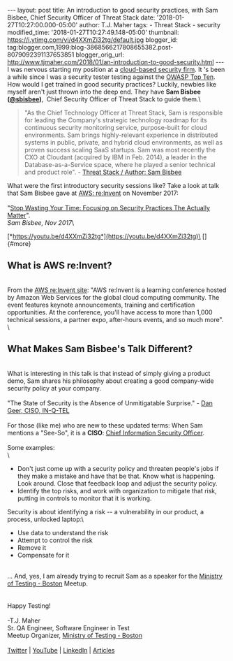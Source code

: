\-\-- layout: post title: An introduction to good security practices,
with Sam Bisbee, Chief Security Officer of Threat Stack date:
\'2018-01-27T10:27:00.000-05:00\' author: T.J. Maher tags: - Threat
Stack - security modified\_time: \'2018-01-27T10:27:49.148-05:00\'
thumbnail: https://i.ytimg.com/vi/d4XXmZi32tg/default.jpg blogger\_id:
tag:blogger.com,1999:blog-3868566217808655382.post-8079092391137653851
blogger\_orig\_url:
http://www.tjmaher.com/2018/01/an-introduction-to-good-security.html
\-\-- I was nervous starting my position at a [cloud-based security
firm](http://threatstack.com/). It \'s been a while since I was a
security tester testing against the [OWASP Top
Ten](https://www.owasp.org/index.php/Category:OWASP_Top_Ten_Project).
How would I get trained in good security practices? Luckily, newbies
like myself aren\'t just thrown into the deep end. They have **Sam
Bisbee ([\@sbisbee](https://twitter.com/sbisbee))**,  Chief Security
Officer of Threat Stack to guide them.\

> \"As the Chief Technology Officer at Threat Stack, Sam is responsible
> for leading the Company\'s strategic technology roadmap for its
> continuous security monitoring service, purpose-built for cloud
> environments. Sam brings highly-relevant experience in distributed
> systems in public, private, and hybrid cloud environments, as well as
> proven success scaling SaaS startups. Sam was most recently the CXO at
> Cloudant (acquired by IBM in Feb. 2014), a leader in the
> Database-as-a-Service space, where he played a senior technical and
> product role\". - [Threat Stack / Author: Sam
> Bisbee](https://www.threatstack.com/blog/author/sam-bisbee/)

What were the first introductory security sessions like? Take a look at
talk that Sam Bisbee gave at [AWS:
re:Invent](https://reinvent.awsevents.com/) on November 2017:\
\
\"[Stop Wasting Your Time: Focusing on Security Practices The Actually
Matter](https://youtu.be/d4XXmZi32tg)\".\
*Sam Bisbee, Nov 2017*\

[*https://youtu.be/d4XXmZi32tg*](https://youtu.be/d4XXmZi32tg)\
[]{#more}

What is AWS re:Invent?
----------------------

\
From the [AWS re:Invent site](https://reinvent.awsevents.com/info/faq/):
\"AWS re:Invent is a learning conference hosted by Amazon Web Services
for the global cloud computing community. The event features keynote
announcements, training and certification opportunities. At the
conference, you'll have access to more than 1,000 technical sessions, a
partner expo, after-hours events, and so much more\".\
\

What Makes Sam Bisbee\'s Talk Different?
----------------------------------------

\
What is interesting in this talk is that instead of simply giving a
product demo, Sam shares his philosophy about creating a good
company-wide security policy at your company.\
\
\"The State of Security is the Absence of Unmitigatable Surprise.\" -
[Dan Geer, CISO, IN-Q-TEL](https://youtu.be/3W434qtLuyg)\
\
For those (like me) who are new to these updated terms: When Sam
mentions a \"See-So\", it is a **CISO**: [Chief Information Security
Officer](https://en.wikipedia.org/wiki/Chief_information_security_officer).\
\
Some examples:\
\

-   Don\'t just come up with a security policy and threaten people\'s
    jobs if they make a mistake and have that be that. Know what is
    happening. Look around. Close that feedback loop and adjust the
    security policy. 
-   Identify the top risks, and work with organization to mitigate that
    risk, putting in controls to monitor that it is working. 

Security is about identifying a risk \-- a vulnerability in our product,
a process, unlocked laptop:\

-   Use data to understand the risk
-   Attempt to control the risk
-   Remove it
-   Compensate for it

\
\... And, yes, I am already trying to recruit Sam as a speaker for the
[Ministry of Testing - Boston](http://bit.ly/mot_boston) Meetup.\
\
\
Happy Testing!\
\
-T.J. Maher\
Sr. QA Engineer, Software Engineer in Test\
Meetup Organizer, [Ministry of Testing -
Boston](http://bit.ly/mot_boston)\
\
[Twitter](https://twitter.com/tjmaher1) \|
[YouTube](http://bit.ly/tj_youtube)
\| [LinkedIn](https://www.linkedin.com/in/tjmaher1) \|
[Articles](http://bit.ly/tj_techbeacon)
